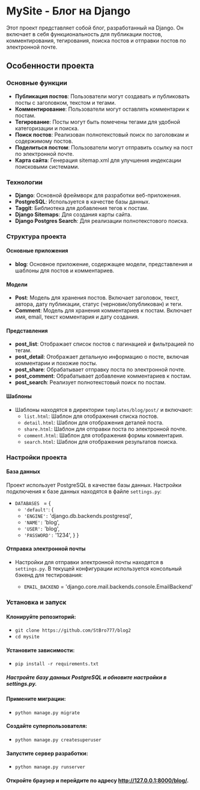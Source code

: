 # MySite - Блог на Django

Этот проект представляет собой блог, разработанный на Django. Он включает в себя функциональность для публикации постов, комментирования, тегирования, поиска постов и отправки постов по электронной почте.

## Особенности проекта

### Основные функции
- **Публикация постов**: Пользователи могут создавать и публиковать посты с заголовком, текстом и тегами.
- **Комментирование**: Пользователи могут оставлять комментарии к постам.
- **Тегирование**: Посты могут быть помечены тегами для удобной категоризации и поиска.
- **Поиск постов**: Реализован полнотекстовый поиск по заголовкам и содержимому постов.
- **Поделиться постом**: Пользователи могут отправить ссылку на пост по электронной почте.
- **Карта сайта**: Генерация sitemap.xml для улучшения индексации поисковыми системами.

### Технологии
- **Django**: Основной фреймворк для разработки веб-приложения.
- **PostgreSQL**: Используется в качестве базы данных.
- **Taggit**: Библиотека для добавления тегов к постам.
- **Django Sitemaps**: Для создания карты сайта.
- **Django Postgres Search**: Для реализации полнотекстового поиска.

### Структура проекта

#### Основные приложения
- **blog**: Основное приложение, содержащее модели, представления и шаблоны для постов и комментариев.

#### Модели
- **Post**: Модель для хранения постов. Включает заголовок, текст, автора, дату публикации, статус (черновик/опубликован) и теги.
- **Comment**: Модель для хранения комментариев к постам. Включает имя, email, текст комментария и дату создания.

#### Представления
- **post_list**: Отображает список постов с пагинацией и фильтрацией по тегам.
- **post_detail**: Отображает детальную информацию о посте, включая комментарии и похожие посты.
- **post_share**: Обрабатывает отправку поста по электронной почте.
- **post_comment**: Обрабатывает добавление комментариев к постам.
- **post_search**: Реализует полнотекстовый поиск по постам.

#### Шаблоны
- Шаблоны находятся в директории `templates/blog/post/` и включают:
  - `list.html`: Шаблон для отображения списка постов.
  - `detail.html`: Шаблон для отображения деталей поста.
  - `share.html`: Шаблон для отправки поста по электронной почте.
  - `comment.html`: Шаблон для отображения формы комментария.
  - `search.html`: Шаблон для отображения результатов поиска.

### Настройки проекта

#### База данных
Проект использует PostgreSQL в качестве базы данных. Настройки подключения к базе данных находятся в файле `settings.py`:

- `DATABASES ` = {
    - `'default'`: {
    -  `'ENGINE':` 'django.db.backends.postgresql',
    -   `'NAME':` 'blog',
    -   `'USER':` 'blog',
    -   `'PASSWORD':` '1234',
    }
}


#### Отправка электронной почты

- Настройки для отправки электронной почты находятся в `settings.py`. В текущей конфигурации используется консольный бэкенд для тестирования:

    - `EMAIL_BACKEND` = 'django.core.mail.backends.console.EmailBackend'

### Установка и запуск

#### Клонируйте репозиторий:
- `git clone https://github.com/StBro777/blog2`
- `cd mysite`

#### Установите зависимости:
- `pip install -r requirements.txt`

##### Настройте базу данных PostgreSQL и обновите настройки в settings.py.

#### Примените миграции:
- `python manage.py migrate`

#### Создайте суперпользователя:
- `python manage.py createsuperuser`

#### Запустите сервер разработки:
- `python manage.py runserver`

#### Откройте браузер и перейдите по адресу http://127.0.0.1:8000/blog/.